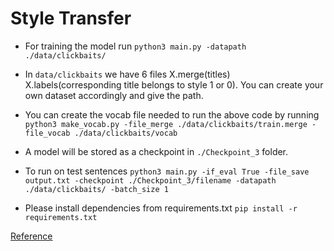 # Style Transfer 

- For training the model run `python3 main.py -datapath ./data/clickbaits/`

- In `data/clickbaits` we have 6 files X.merge(titles) X.labels(corresponding title belongs to style 1 or 0). You can create your own dataset accordingly and give the path. 

- You can create the vocab file needed to run the above code by running `python3 make_vocab.py -file_merge ./data/clickbaits/train.merge -file_vocab ./data/clickbaits/vocab`

- A model will be stored as a checkpoint in `./Checkpoint_3` folder.

- To run on test sentences `python3 main.py -if_eval True -file_save output.txt -checkpoint ./Checkpoint_3/filename -datapath ./data/clickbaits/ -batch_size 1` 


- Please install dependencies from requirements.txt `pip install -r requirements.txt`

[Reference](https://github.com/YouzhiTian/Structured-Content-Preservation-for-Unsupervised-Text-Style-Transfer)